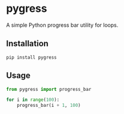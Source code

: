 # pygress

A simple Python progress bar utility for loops.

## Installation

```
pip install pygress
```

## Usage

```python
from pygress import progress_bar

for i in range(100):
    progress_bar(i + 1, 100)
```
